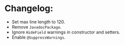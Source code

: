 # Changelog:
- Set max line length to 120.
- Remove `JavadocPackage`.
- Ignore `HideField` warnings in constructor and setters.
- Enable `@SuppressWarnings`.
